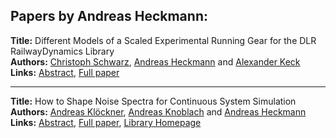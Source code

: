 <h2>Papers by Andreas Heckmann:</h2>
<p>
<b>Title:</b> Different Models of a Scaled Experimental Running Gear for the DLR RailwayDynamics Library<br />
<b>Authors:</b> <a href="../authors/author_280.html">Christoph Schwarz</a>, <a href="../authors/author_129.html">Andreas Heckmann</a> and <a href="../authors/author_155.html">Alexander Keck</a><br />
<b>Links:</b> <a href="../abstracts/abstract_47.pdf">Abstract</a>, <a href="../submissions/ecp15118441_SchwarzHeckmannKeck.pdf">Full paper</a>
</p>
<hr />
<p>
<b>Title:</b> How to Shape Noise Spectra for Continuous System Simulation<br />
<b>Authors:</b> <a href="../authors/author_157.html">Andreas Klöckner</a>, <a href="../authors/author_159.html">Andreas Knoblach</a> and <a href="../authors/author_129.html">Andreas Heckmann</a><br />
<b>Links:</b> <a href="../abstracts/abstract_44.pdf">Abstract</a>, <a href="../submissions/ecp15118411_KlocknerKnoblachHeckmann.pdf">Full paper</a>, <a href="https://github.com/DLR-SR/AdvancedNoise">Library Homepage</a>
</p>